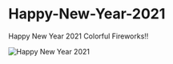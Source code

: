 # Happy-New-Year-2021
Happy New Year 2021 Colorful Fireworks!!

![Happy New Year 2021](https://user-images.githubusercontent.com/49250151/103404711-d2d3f200-4b7e-11eb-8cdb-75c78db50255.gif)
